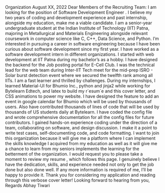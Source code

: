 Organization August XX, 2022
Dear Members of the Recruiting Team:
I am looking for the position of Software Development Engineer . I believe my two years of coding
and development experience and past internship, alongside my education, make me a viable candidate.
I am a senior-year undergraduate student at the Indian Institute of Technology (IIT) Patna,
majoring in Metallurgical and Materials Engineering alongside relevant coursework in computer
science like C, C++, Data Science, and Python. I’m interested in pursuing a career in software
engineering because I have been curious about software development since my first year. I have worked
as a software development intern in different organizations.
I started with web development at IIT Patna during my bachelor’s as a hobby. I have designed the
backend for the Job posting portal for E-Cell Club. I was the technical lead for the web team during
Inter-IIT Tech meet for the mid-prep ISRO - Solar burst detection event where we secured the twelfth
rank among all IITs. I am a fast learner and thrilled by challenges. During my internships, I learned
Material-UI for Bhumio Inc., python and jinja2 while working for Bytelearn Edtech, and latex to
build my r´esum´e and this cover letter, and CSS animations to power my website. I have designed the
feature to add an event in google calendar for Bhumio which will be used by thousands of users. Also
have contributed thousands of lines of code that will be used by thousands of US students daily at
Bytelearn. I have coded the config file and wrote comprehensive documentation for all the config
files for future contributors. I gained hands-on experience coding under the direction of a team,
collaborating on software, and design discussion. I make it a point to write test cases,
self-documenting code, and code formatting.
I want to join this organization because it will give me a platform where I can implement the skills
knowledge I acquired from my education as well as it will give me a chance to learn from my seniors
implements the learning for the betterment of the organization.
I would request you to please take a moment to review my resume , which follows this page. I
genuinely believe I have the dedication, skills, and experience needed not only to get the job done but
also done well. If any more information is required of me, I’ll be happy to provide it.
Thank you for considering my application and reading through this verbose cover letter!
Looking forward to hearing from you,
Regards
Abhay Tiwari
